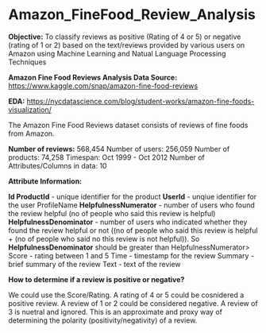 # Amazon_FineFood_Review_Analysis

**Objective:** To classify reviews as positive (Rating of 4 or 5) or negative (rating of 1 or 2) based on the text/reviews provided by various users on Amazon using Machine Learning and Natual Language Processing Techniques

**Amazon Fine Food Reviews Analysis Data Source:** https://www.kaggle.com/snap/amazon-fine-food-reviews

**EDA:** https://nycdatascience.com/blog/student-works/amazon-fine-foods-visualization/

The Amazon Fine Food Reviews dataset consists of reviews of fine foods from Amazon.

**Number of reviews:** 568,454 Number of users: 256,059 Number of products: 74,258 Timespan: Oct 1999 - Oct 2012 Number of Attributes/Columns in data: 10

**Attribute Information:**

**Id ProductId** - unique identifier for the product 
**UserId** - unqiue identifier for the user ProfileName 
**HelpfulnessNumerator** - number of users who found the review helpful (no of people who said this review is helpful) 
**HelpfulnessDenominator** - number of users who indicated whether they found the review helpful or not ((no of people who said this review is helpful + (no of people who said no this review is not helpful)). So 
**HelpfulnessDenominator** should be greater than HelpfulnessNumerator> Score - rating between 1 and 5 Time - timestamp for the review Summary - brief summary of the review Text - text of the review 


**How to determine if a review is positive or negative?**

We could use the Score/Rating. A rating of 4 or 5 could be cosnidered a positive review. A review of 1 or 2 could be considered negative. A review of 3 is nuetral and ignored. This is an approximate and proxy way of determining the polarity (positivity/negativity) of a review.
